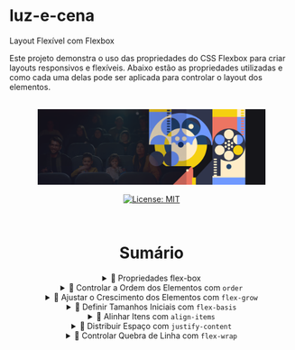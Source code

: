 # luz-e-cena
Layout Flexível com Flexbox

Este projeto demonstra o uso das propriedades do CSS Flexbox para criar layouts responsivos e flexíveis. Abaixo estão as propriedades utilizadas e como cada uma delas pode ser aplicada para controlar o layout dos elementos.

<br>

<div style="text-align: center; position: relative; display: inline-block;">
  <!-- Imagem maior -->
  <img src="./images/Banner.png" alt="Imagem Maior" style="width: 80%; max-width: 800px  border-radius: 10px;">




[![License: MIT](https://img.shields.io/badge/License-MIT-blue.svg)](https://opensource.org/licenses/MIT)


<br>

<h1>Sumário</h1>

<details>
  <summary>🔹 Propriedades flex-box</summary>
  <p>Para usar o Flexbox, definimos o contêiner como flex. Isso permite que seus filhos (itens dentro do contêiner) se comportem como elementos flexíveis.</p>
  <ul>
    <li><code>.container { display: flex; }</code></li>
  </ul>
</details>

<details>
  <summary>🔹 Controlar a Ordem dos Elementos com <code>order</code></summary>
  <p>A propriedade <code>order</code> permite controlar a ordem dos itens dentro de um contêiner flexível. O valor padrão é <code>0</code>. Elementos com valores maiores aparecem depois.</p>
  <ul>
    <li><code>.item { order: 1; }</code></li>
    <li><code>.item2 { order: 2; }</code></li>
  </ul>
</details>

<details>
  <summary>🔹 Ajustar o Crescimento dos Elementos com <code>flex-grow</code></summary>
  <p>A propriedade <code>flex-grow</code> controla o crescimento dos itens dentro de um contêiner flexível. Um item com <code>flex-grow</code> maior vai ocupar mais espaço disponível.</p>
  <ul>
    <li><code>.item { flex-grow: 1; }</code></li>
  </ul>
</details>

<details>
  <summary>🔹 Definir Tamanhos Iniciais com <code>flex-basis</code></summary>
  <p>A propriedade <code>flex-basis</code> define o tamanho inicial de um item antes de o espaço ser distribuído entre os itens flexíveis. O valor pode ser em pixels, porcentagem, etc.</p>
  <ul>
    <li><code>.item { flex-basis: 200px; }</code></li>
  </ul>
</details>

<details>
  <summary>🔹 Alinhar Itens com <code>align-items</code></summary>
  <p>A propriedade <code>align-items</code> alinha os itens ao longo do eixo transversal (geralmente vertical). Pode ter os seguintes valores:</p>
  <ul>
    <li><code>flex-start</code>: Alinha os itens ao topo.</li>
    <li><code>flex-end</code>: Alinha os itens à parte inferior.</li>
    <li><code>center</code>: Alinha os itens ao centro.</li>
    <li><code>stretch</code>: Faz os itens se esticarem para preencher o contêiner.</li>
  </ul>
</details>

<details>
  <summary>🔹 Distribuir Espaço com <code>justify-content</code></summary>
  <p>A propriedade <code>justify-content</code> distribui os itens ao longo do eixo principal (geralmente horizontal). Ela pode ser usada para alterar o espaçamento entre os itens.</p>
  <ul>
    <li><code>flex-start</code>: Alinha os itens ao início do contêiner.</li>
    <li><code>flex-end</code>: Alinha os itens ao final do contêiner.</li>
    <li><code>center</code>: Alinha os itens ao centro.</li>
    <li><code>space-between</code>: Espaço igual entre os itens, sem espaço nas extremidades.</li>
    <li><code>space-around</code>: Espaço igual ao redor dos itens.</li>
  </ul>
</details>

<details>
  <summary>🔹 Controlar Quebra de Linha com <code>flex-wrap</code></summary>
  <p>A propriedade <code>flex-wrap</code> permite que os itens se movam para uma nova linha quando o espaço não for suficiente. Pode ser útil para layouts responsivos.</p>
  <ul>
    <li><code>nowrap</code>: Os itens não quebram a linha (valor padrão).</li>
    <li><code>wrap</code>: Os itens quebram a linha quando necessário.</li>
    <li><code>wrap-reverse</code>: Quebra a linha, mas inverte a ordem dos itens.</li>
  </ul>
  
  <br>

<details>
  <summary>🍿 Veja o Projeto</summary>
  <p>Confira o projeto completo e interativo clicando no link abaixo:</p>
  <a href="URL_DO_SEU_PROJETO" target="_blank">Clique aqui para ver o projeto!</a>
</details>


<details>
  <summary> instrutora </summary>
  <p> Monica Hillman - Alura</p>
</details>






